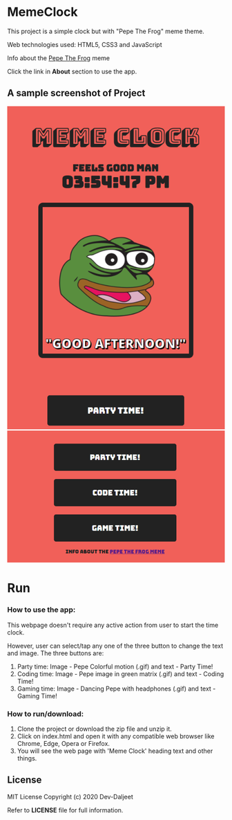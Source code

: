 # MemeClock
This project is a simple clock but with "Pepe The Frog" meme theme.

Web technologies used: HTML5, CSS3 and JavaScript

Info about the [Pepe The Frog](https://knowyourmeme.com/memes/pepe-the-frog) meme

Click the link in **About** section to use the app.

## A sample screenshot of Project
![Screesshot of GUI1](https://github.com/Dev-Daljeet/Screenshots/blob/master/MemeClock/GUI1.PNG?raw=true)
![Screesshot of GUI2](https://github.com/Dev-Daljeet/Screenshots/blob/master/MemeClock/GUI2.PNG?raw=true)

# Run

### How to use the app:

This webpage doesn't require any active action from user to start the time clock. 

However, user can select/tap any one of the three button to change the text and image.
The three buttons are:
1. Party time: Image - Pepe Colorful motion (.gif) and text - Party Time!
2. Coding time: Image - Pepe image in green matrix (.gif) and text - Coding Time!
3. Gaming time: Image - Dancing Pepe with headphones (.gif) and text - Gaming Time!

### How to run/download:

1. Clone the project or download the zip file and unzip it.
2. Click on index.html and open it with any compatible web browser like Chrome, Edge, Opera or Firefox.
3. You will see the web page with 'Meme Clock' heading text and other things.

## License
MIT License
Copyright (c) 2020 Dev-Daljeet

Refer to **LICENSE** file for full information.

